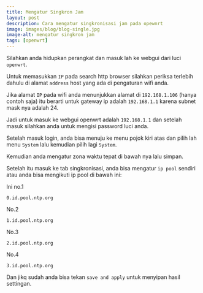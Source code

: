 ```yaml
---
title: Mengatur Singkron Jam
layout: post
description: Cara mengatur singkronisasi jam pada opewnrt
image: images/blog/blog-single.jpg
image-alt: mengatur singkron jam
tags: [openwrt]
---
```

Silahkan anda hidupkan perangkat dan masuk lah ke webgui dari luci `openwrt`.

Untuk memasukkan `IP` pada search http browser silahkan periksa terlebih dahulu di alamat `address` host yang ada di pengaturan wifi anda.

Jika alamat `IP` pada wifi anda menunjukkan alamat di `192.168.1.106` (hanya contoh saja) itu berarti untuk gateway ip adalah `192.168.1.1` karena subnet mask nya adalah 24.

Jadi untuk masuk ke webgui openwrt adalah `192.168.1.1` dan setelah masuk silahkan anda untuk mengisi password luci anda.

Setelah masuk login, anda bisa menuju ke menu pojok kiri atas dan pilih lah menu `System` lalu kemudian pilih lagi `System`.

Kemudian anda mengatur zona waktu tepat di bawah nya lalu simpan.

Setelah itu masuk ke tab singkronisasi, anda bisa mengatur `ip pool` sendiri atau anda bisa mengikuti ip pool di bawah ini:

Ini no.1
```
0.id.pool.ntp.org
```
No.2
```
1.id.pool.ntp.org
```
No.3
```
2.id.pool.ntp.org
```
No.4
```
3.id.pool.ntp.org
```
Dan jikq sudah anda bisa tekan `save and apply` untuk menyipan hasil settingan.
